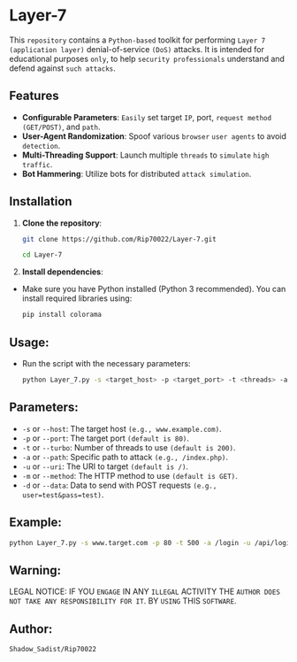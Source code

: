# Layer-7

This `repository` contains a `Python-based` toolkit for performing `Layer 7` `(application layer)` denial-of-service `(DoS)` attacks. It is intended for educational purposes `only`, to help `security professionals` understand and defend against `such attacks`.

## Features

- **Configurable Parameters**: `Easily` set target `IP`, port, `request method` `(GET/POST)`, and `path`.
- **User-Agent Randomization**: Spoof various `browser` `user agents` to avoid `detection`.
- **Multi-Threading Support**: Launch multiple `threads` to `simulate` `high traffic`.
- **Bot Hammering**: Utilize bots for distributed `attack simulation`.

## Installation

1. **Clone the repository**:
   ```bash
   git clone https://github.com/Rip70022/Layer-7.git
   ```
   ```bash
   cd Layer-7
   ```
   
2. **Install dependencies**:
-  Make sure you have Python installed (Python 3 recommended). You can install required libraries using:
   ```bash
   pip install colorama
   ```
   
## Usage:
-  Run the script with the necessary parameters:
   ```bash
   python Layer_7.py -s <target_host> -p <target_port> -t <threads> -a <path> -u <uri> -m <method> -d <data>
   ```
   
## Parameters:
-  `-s` or `--host`: The target host `(e.g., www.example.com)`.
-  `-p` or `--port`: The target port `(default is 80)`.
-  `-t` or `--turbo`: Number of threads to use `(default is 200)`.
-  `-a` or `--path`: Specific path to attack `(e.g., /index.php)`.
-  `-u` or `--uri`: The URI to target `(default is /)`.
-  `-m` or `--method`: The HTTP method to use `(default is GET)`.
-  `-d` or `--data`: Data to send with POST requests `(e.g., user=test&pass=test)`.
  
## Example:
```bash
python Layer_7.py -s www.target.com -p 80 -t 500 -a /login -u /api/login -m POST -d "username=test&password=test"
```

## Warning:
LEGAL NOTICE: IF YOU `ENGAGE` IN ANY `ILLEGAL` ACTIVITY THE `AUTHOR DOES NOT TAKE ANY RESPONSIBILITY FOR IT`. BY `USING` THIS `SOFTWARE`.

## Author:
`Shadow_Sadist/Rip70022`
   
